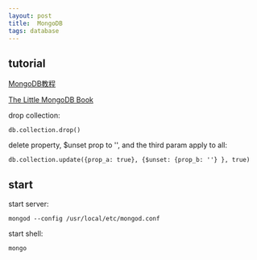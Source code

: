 ```yaml
---
layout: post
title:  MongoDB
tags: database
---
```


## tutorial

[MongoDB教程](http://www.w3cschool.cc/mongodb/mongodb-tutorial.html)

[The Little MongoDB Book](https://github.com/geminiyellow/the-little-mongodb-book/blob/master/zh-cn/mongodb.markdown)


drop collection:

    db.collection.drop()

delete property, $unset prop to '', and the third param apply to all:

    db.collection.update({prop_a: true}, {$unset: {prop_b: ''} }, true)


## start

start server:

    mongod --config /usr/local/etc/mongod.conf

start shell:

    mongo

